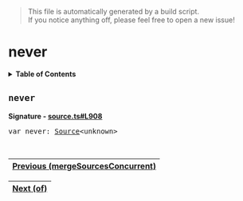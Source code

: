 > This file is automatically generated by a build script.<br>If you notice anything off, please feel free to open a new issue!

# never

<details><summary><b>Table of Contents</b></summary>

1. [<code>never</code>](#never)</details>

## <a name="never"></a><code>never</code>

<b>Signature - [source.ts#L908](..\/..\/packages\/core\/src\/source.ts#L908)</b>

<pre>var never: <a href="00-Source.md#Source-Interface">Source</a>&lt;unknown&gt;</pre><br>

| [Previous \(mergeSourcesConcurrent\)](26-mergeSourcesConcurrent.md#readme) |
| --- |

<div align="right">

| [Next \(of\)](28-of.md#readme) |
| --- |
</div>
